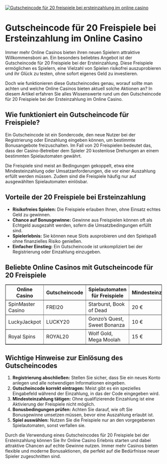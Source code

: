 [![Gutscheincode für 20 freispiele bei ersteinzahlung im online casino](https://123-caf.pages.dev/gitsignup.png)](https://vrmoo.ru/Bt82HjjY)

<h1>Gutscheincode für 20 Freispiele bei Ersteinzahlung im Online Casino</h1>  <p>Immer mehr Online Casinos bieten ihren neuen Spielern attraktive Willkommensboni an. Ein besonders beliebtes Angebot ist der Gutscheincode für 20 Freispiele bei der Ersteinzahlung. Diese Freispiele ermöglichen es Spielern, eine Vielzahl von Spielen risikofrei auszuprobieren und ihr Glück zu testen, ohne sofort eigenes Geld zu investieren.</p>  <p>Doch wie funktionieren diese Gutscheincodes genau, worauf sollte man achten und welche Online Casinos bieten aktuell solche Aktionen an? In diesem Artikel erfahren Sie alles Wissenswerte rund um den Gutscheincode für 20 Freispiele bei der Ersteinzahlung im Online Casino.</p>  <h2>Wie funktioniert ein Gutscheincode für Freispiele?</h2>  <p>Ein Gutscheincode ist ein Sondercode, den neue Nutzer bei der Registrierung oder Einzahlung eingeben können, um bestimmte Bonusangebote freizuschalten. Im Fall von 20 Freispielen bedeutet das, dass der Casino-Betreiber dem Spieler 20 kostenlose Drehungen an einem bestimmten Spielautomaten gewährt.</p>  <p>Die Freispiele sind meist an Bedingungen gekoppelt, etwa eine Mindesteinzahlung oder Umsatzanforderungen, die vor einer Auszahlung erfüllt werden müssen. Zudem sind die Freispiele häufig nur auf ausgewählten Spielautomaten einlösbar.</p>  <h2>Vorteile der 20 Freispiele bei Ersteinzahlung</h2>  <ul>   <li><strong>Risikofreies Spielen:</strong> Die Freispiele erlauben Ihnen, ohne Einsatz echtes Geld zu gewinnen.</li>   <li><strong>Chance auf Bonusgewinne:</strong> Gewinne aus Freispielen können oft als Echtgeld ausgezahlt werden, sofern die Umsatzbedingungen erfüllt sind.</li>   <li><strong>Spielerlebnis:</strong> Sie können neue Slots ausprobieren und den Spielspaß ohne finanzielles Risiko genießen.</li>   <li><strong>Einfacher Einstieg:</strong> Ein Gutscheincode ist unkompliziert bei der Registrierung oder Einzahlung einzugeben.</li> </ul>  <h2>Beliebte Online Casinos mit Gutscheincode für 20 Freispiele</h2>  <table border="1" cellpadding="8" cellspacing="0">   <thead>     <tr>       <th>Online Casino</th>       <th>Gutscheincode</th>       <th>Spielautomaten für Freispiele</th>       <th>Mindesteinzahlung</th>       <th>Umsatzbedingungen</th>     </tr>   </thead>   <tbody>     <tr>       <td>SpinMaster Casino</td>       <td>FREI20</td>       <td>Starburst, Book of Dead</td>       <td>20 €</td>       <td>35x Bonusumsatz</td>     </tr>     <tr>       <td>LuckyJackpot</td>       <td>LUCKY20</td>       <td>Gonzo’s Quest, Sweet Bonanza</td>       <td>10 €</td>       <td>40x Bonus + Gewinnumsatz</td>     </tr>     <tr>       <td>Royal Spins</td>       <td>ROYAL20</td>       <td>Wolf Gold, Mega Moolah</td>       <td>15 €</td>       <td>30x Bonusumsatz</td>     </tr>   </tbody> </table>  <h2>Wichtige Hinweise zur Einlösung des Gutscheincodes</h2>  <ol>   <li><strong>Registrierung abschließen:</strong> Stellen Sie sicher, dass Sie ein neues Konto anlegen und alle notwendigen Informationen eingeben.</li>   <li><strong>Gutscheincode korrekt eintragen:</strong> Meist gibt es ein spezielles Eingabefeld während der Einzahlung, in das der Code eingegeben wird.</li>   <li><strong>Mindesteinzahlung tätigen:</strong> Ohne qualifizierende Einzahlung ist eine Aktivierung der Freispiele nicht möglich.</li>   <li><strong>Bonusbedingungen prüfen:</strong> Achten Sie darauf, wie oft Sie Bonusgewinne umsetzen müssen, bevor eine Auszahlung erlaubt ist.</li>   <li><strong>Spiel auswählen:</strong> Nutzen Sie die Freispiele nur an den vorgegebenen Spielautomaten, sonst verfallen sie.</li> </ol>  <p>Durch die Verwendung eines Gutscheincodes für 20 Freispiele bei der Ersteinzahlung können Sie Ihr Online Casino Erlebnis starten und dabei attraktive Chancen auf echte Gewinne nutzen. Immer mehr Casinos bieten flexible und moderne Bonusaktionen, die perfekt auf die Bedürfnisse neuer Spieler zugeschnitten sind.</p>